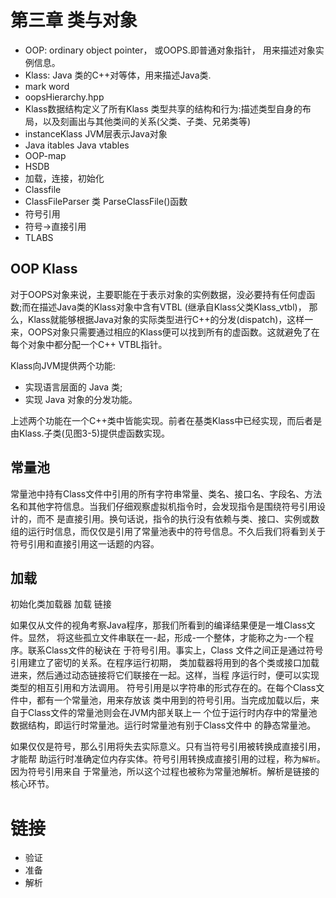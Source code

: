 # 第三章 类与对象

- OOP: ordinary object pointer， 或OOPS.即普通对象指针， 用来描述对象实例信息。
- Klass: Java 类的C++对等体，用来描述Java类.
- mark word
- oopsHierarchy.hpp
- Klass数据结构定义了所有Klass 类型共享的结构和行为:描述类型自身的布局，以及刻画出与其他类间的关系(父类、子类、兄弟类等)
- instanceKlass JVM层表示Java对象
- Java itables Java vtables
- OOP-map
- HSDB
- 加载，连接，初始化
- Classfile
- ClassFileParser 类 ParseClassFile()函数
- 符号引用
- 符号->直接引用
- TLABS

## OOP Klass

对于OOPS对象来说，主要职能在于表示对象的实例数据，没必要持有任何虚函数;而在描述Java类的Klass对象中含有VTBL (继承自Klass父类Klass_vtbl)， 那么，Klass就能够根据Java对象的实际类型进行C++的分发(dispatch)，这样一来，OOPS对象只需要通过相应的Klass便可以找到所有的虚函数。这就避免了在每个对象中都分配一个C++ VTBL指针。

Klass向JVM提供两个功能:
- 实现语言层面的 Java 类;
- 实现 Java 对象的分发功能。

上述两个功能在一个C++类中皆能实现。前者在基类Klass中已经实现，而后者是由Klass.子类(见图3-5)提供虚函数实现。

## 常量池

常量池中持有Class文件中引用的所有字符串常量、类名、接口名、字段名、方法名和其他字符信息。当我们仔细观察虚拟机指令时，会发现指令是围绕符号引用设计的，而不
是直接引用。换句话说，指令的执行没有依赖与类、接口、实例或数组的运行时信息，而仅仅是引用了常量池表中的符号信息。不久后我们将看到关于符号引用和直接引用这一话题的内容。

##  加载

初始化类加载器 加载 链接

如果仅从文件的视角考察Java程序，那我们所看到的编译结果便是一堆Class文件。显然，
将这些孤立文件串联在一-起，形成-一个整体，才能称之为-一个程序。联系Class文件的秘诀在
于符号引用。事实上，Class 文件之间正是通过符号引用建立了密切的关系。在程序运行初期，
类加载器将用到的各个类或接口加载进来，然后通过动态链接将它们联接在一起。这样，当程
序运行时，便可以实现类型的相互引用和方法调用。
符号引用是以字符串的形式存在的。在每个Class文件中，都有一个常量池，用来存放该
类中用到的符号引用。当完成加载以后，来自于Class文件的常量池则会在JVM内部关联上一
个位于运行时内存中的常量池数据结构，即运行时常量池。运行时常量池有别于Class文件中
的静态常量池。

如果仅仅是符号，那么引用将失去实际意义。只有当符号引用被转换成直接引用，才能帮
助运行时准确定位内存实体。符号引用转换成直接引用的过程，称为`解析`。因为符号引用来自
于常量池，所以这个过程也被称为常量池解析。解析是链接的核心环节。

# 链接

- 验证
- 准备
- 解析